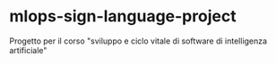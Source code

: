 # mlops-sign-language-project
Progetto per il corso "sviluppo e ciclo vitale di software di intelligenza artificiale"

